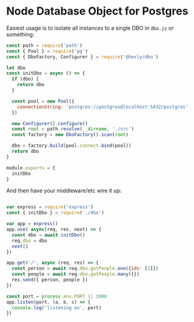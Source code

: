 # Node Database Object for Postgres


Easiest usage is to isolate all instances to a single DBO in `dbo.js` or something:
```js
const path = require('path')
const { Pool } = require('pg')
const { DboFactory, Configurer } = require('@hexly/dbo')

let dbo
const initDbo = async () => {
  if (dbo) {
    return dbo
  }

  const pool = new Pool({
    connectionString: 'postgres://postgres@localhost:5432/postgres'
  })

  new Configurer().configure()
  const root = path.resolve(__dirname, './src')
  const factory = new DboFactory().scan(root)

  dbo = factory.build(pool.connect.bind(pool))
  return dbo
}

module.exports = {
  initDbo
}
```


And then have your middleware/etc wire it up:
```js

var express = require('express')
const { initDbo } = require('./dbo')

var app = express()
app.use( async(req, res, next) => {
  const dbo = await initDbo()
  req.dbo = dbo
  next()
})

app.get('/', async (req, res) => {
  const person = await req.dbo.getPeople.one({ids: [1]})
  const people = await req.dbo.getPeople.many({})
  res.send({ person, people })
})

const port = process.env.PORT || 3000
app.listen(port, (a, b, c) => {
  console.log('listening on', port)
})


```
